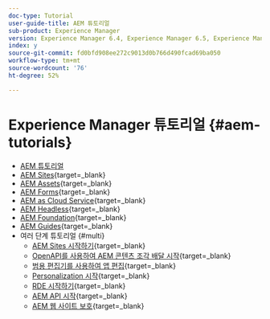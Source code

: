 ```yaml
---
doc-type: Tutorial
user-guide-title: AEM 튜토리얼
sub-product: Experience Manager
version: Experience Manager 6.4, Experience Manager 6.5, Experience Manager as a Cloud Service
index: y
source-git-commit: fd0bfd908ee272c9013d0b766d490fcad69ba050
workflow-type: tm+mt
source-wordcount: '76'
ht-degree: 52%

---
```



# Experience Manager 튜토리얼 {#aem-tutorials}

+ [AEM 튜토리얼](overview.md)
+ [AEM Sites](https://experienceleague.adobe.com/docs/experience-manager-learn/sites/overview.html){target=_blank}
+ [AEM Assets](https://experienceleague.adobe.com/docs/experience-manager-learn/assets/overview.html){target=_blank}
+ [AEM Forms](https://experienceleague.adobe.com/docs/experience-manager-learn/forms/overview.html){target=_blank}
+ [AEM as Cloud Service](https://experienceleague.adobe.com/docs/experience-manager-learn/cloud-service/overview.html){target=_blank}
+ [AEM Headless](https://experienceleague.adobe.com/docs/experience-manager-learn/getting-started-with-aem-headless/overview.html){target=_blank}
+ [AEM Foundation](https://experienceleague.adobe.com/docs/experience-manager-learn/cloud-service/overview.html){target=_blank}
+ [AEM Guides](https://experienceleague.adobe.com/docs/experience-manager-guides-learn/tutorials/overview.html){target=_blank}
+ 여러 단계 튜토리얼 {#multi}
   + [AEM Sites 시작하기](https://experienceleague.adobe.com/docs/experience-manager-learn/getting-started-wknd-tutorial-develop/overview.html){target=_blank}
   + [OpenAPI를 사용하여 AEM 콘텐츠 조각 배달 시작](https://experienceleague.adobe.com/en/docs/experience-manager-learn/getting-started-with-aem-headless/open-api/basic/overview){target=_blank}
   + [범용 편집기를 사용하여 앱 편집](https://experienceleague.adobe.com/ko/docs/experience-manager-learn/cloud-service/developing/universal-editor/react-app-editing/overview){target=_blank}
   + [Personalization 시작](https://experienceleague.adobe.com/en/docs/experience-manager-learn/cloud-service/personalization/overview){target=_blank}
   + [RDE 시작하기](https://experienceleague.adobe.com/en/docs/experience-manager-learn/cloud-service/developing/rde/overview){target=_blank}
   + [AEM API 시작](https://experienceleague.adobe.com/en/docs/experience-manager-learn/cloud-service/aem-apis/overview){target=_blank}
   + [AEM 웹 사이트 보호](https://experienceleague.adobe.com/ko/docs/experience-manager-learn/cloud-service/security/traffic-filter-and-waf-rules/overview){target=_blank}
